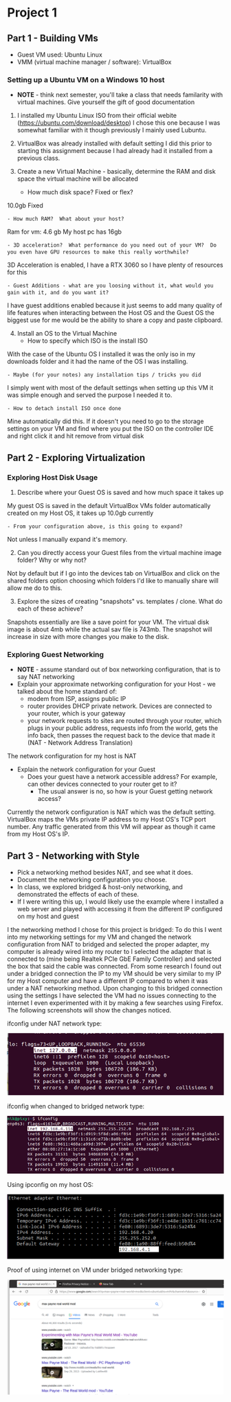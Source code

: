 # Project 1

## Part 1 - Building VMs

- Guest VM used: Ubuntu Linux
- VMM (virtual machine manager / software): VirtualBox

### Setting up a Ubuntu VM on a Windows 10 host

- **NOTE** - think next semester, you'll take a class that needs familarity with virtual machines.  Give yourself the gift of good documentation

1. I installed my Ubuntu Linux ISO from their official webite (https://ubuntu.com/download/desktop) I chose this one because I was somewhat familiar with it though previously I mainly used Lubuntu.
2. VirtualBox was already installed with default setting I did this prior to starting this assignment because I had already had it installed from a previous class.

3. Create a new Virtual Machine - basically, determine the RAM and disk space the virtual machine will be allocated
    - How much disk space?  Fixed or flex?

10.0gb Fixed

    - How much RAM?  What about your host?

Ram for vm: 4.6 gb My host pc has 16gb

    - 3D acceleration?  What performance do you need out of your VM?  Do you even have GPU resources to make this really worthwhile?

3D Acceleration is enabled, I have a RTX 3060 so I have plenty of resources for this

    - Guest Additions - what are you loosing without it, what would you gain with it, and do you want it?

I have guest additions enabled because it just seems to add many quality of life features when interacting between the Host OS and the Guest OS the biggest use for me would be the ability to share a copy and paste clipboard.

4. Install an OS to the Virtual Machine
    - How to specify which ISO is the install ISO

With the case of the Ubuntu OS I installed it was the only iso in my downloads folder and it had the name of the OS I was installing.

    - Maybe (for your notes) any installation tips / tricks you did

I simply went with most of the default settings when setting up this VM it was simple enough and served the purpose I needed it to.

    - How to detach install ISO once done

 Mine automatically did this. If it doesn't you need to go to the storage settings on your VM and find where you put the ISO on the controller IDE and right click it and hit remove from virtual disk

## Part 2 - Exploring Virtualization

### Exploring Host Disk Usage
1. Describe where your Guest OS is saved and how much space it takes up

My guest OS is saved in the default VirtualBox VMs folder automatically created on my Host OS, it takes up 10.0gb currently

    - From your configuration above, is this going to expand?

Not unless I manually expand it's memory.

2. Can you directly access your Guest files from the virtual machine image folder?  Why or why not?

Not by default but if I go into the devices tab on VirtualBox and click on the shared folders option choosing which folders I'd like to manually share will allow me do to this.

3. Explore the sizes of creating "snapshots" vs. templates / clone.  What do each of these achieve?

Snapshots essentially are like a save point for your VM. The virtual disk image is about 4mb while the actual sav file is 743mb. The snapshot will increase in size with more changes you make to the disk.

### Exploring Guest Networking

- **NOTE** - assume standard out of box networking configuration, that is to say NAT networking
- Explain your approximate networking configuration for your Host - we talked about the home standard of:
    - modem from ISP, assigns public IP
    - router provides DHCP private network.  Devices are connected to your router, which is your gateway
    - your network requests to sites are routed through your router, which plugs in your public address, requests info from the world, gets the info back, then passes the request back to the device that made it (NAT - Network Address Translation)

The network configuration for my host is NAT

- Explain the network configuration for your Guest
    - Does your guest have a network accessible address?  For example, can other devices connected to your router get to it?
        - The usual answer is no, so how is your Guest getting network access?

Currently the network configuration is NAT which was the default setting. VirtualBox maps the VMs private IP address to my Host OS's TCP port number. Any traffic generated from this VM will appear as though it came from my Host OS's IP.

## Part 3 - Networking with Style

- Pick a networking method besides NAT, and see what it does.
- Document the networking configuration you choose.  
- In class, we explored bridged & host-only networking, and demonstrated the effects of each of these.
- If I were writing this up, I would likely use the example where I installed a web server and played with accessing it from the different IP configured on my host and guest

I the networking method I chose for this project is bridged:
To do this I went into my networking settings for my VM and changed the network configuration from NAT to bridged and selected the proper adapter, my computer is already wired into my router to I selected the adapter that is connected to (mine being Realtek PCIe GbE Family Controller) and selected the box that said the cable was connected. From some research I found out under a bridged connection the IP to my VM should be very similar to my IP for my Host computer and have a different IP compared to when it was under a NAT networking method. Upon changing to this bridged connection using the settings I have selected the VM had no issues connecting to the internet I even experimented with it by making a few searches using Firefox. The following screenshots will show the changes noticed.

ifconfig under NAT network type:

![NAT Network](Images/VMNAT.jpg)

ifconfig when changed to bridged network type:

![Bridged Network](Images/VMBridged.jpg)

Using ipconfig on my host OS:

![Host OS ipconfig](Images/HostNat.jpg)

Proof of using internet on VM under bridged networking type:

![Internet Searches](Images/VMsearch.jpg)